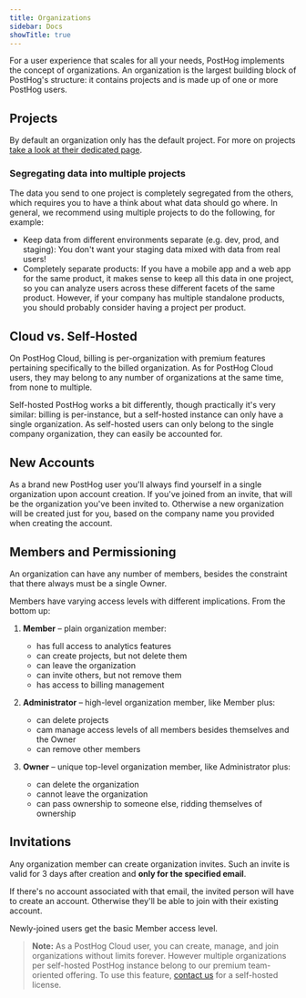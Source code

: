```yaml
---
title: Organizations
sidebar: Docs
showTitle: true
---
```


For a user experience that scales for all your needs, PostHog implements the concept of organizations.
An organization is the largest building block of PostHog's structure: it contains projects and is made up of one or more PostHog users.

## Projects

By default an organization only has the default project. For more on projects [take a look at their dedicated page](/docs/user-guides/projects).

### Segregating data into multiple projects

The data you send to one project is completely segregated from the others, which requires you to have a think about what data should go where. In general, we recommend using multiple projects to do the following, for example:

- Keep data from different environments separate (e.g. dev, prod, and staging): You don't want your staging data mixed with data from real users!
- Completely separate products: If you have a mobile app and a web app for the same product, it makes sense to keep all this data in one project, so you can analyze users across these different facets of the same product. However, if your company has multiple standalone products, you should probably consider having a project per product.

## Cloud vs. Self-Hosted

On PostHog Cloud, billing is per-organization with premium features pertaining specifically to the billed organization.
As for PostHog Cloud users, they may belong to any number of organizations at the same time, from none to multiple.

Self-hosted PostHog works a bit differently, though practically it's very similar: billing is per-instance, but a self-hosted instance can only have a single organization. As self-hosted users can only belong to the single company organization, they can easily be accounted for.

## New Accounts

As a brand new PostHog user you'll always find yourself in a single organization upon account creation. If you've joined from an invite, that will be the organization you've been invited to. Otherwise a new organization will be created just for you, based on the company name you provided when creating the account.

## Members and Permissioning

An organization can have any number of members, besides the constraint that there always must be a single Owner.

Members have varying access levels with different implications. From the bottom up:

1. **Member** – plain organization member:

    - has full access to analytics features
    - can create projects, but not delete them
    - can leave the organization
    - can invite others, but not remove them
    - has access to billing management

2. **Administrator** – high-level organization member, like Member plus:

    - can delete projects
    - cam manage access levels of all members besides themselves and the Owner
    - can remove other members

3. **Owner** – unique top-level organization member, like Administrator plus:

    - can delete the organization
    - cannot leave the organization
    - can pass ownership to someone else, ridding themselves of ownership

## Invitations

Any organization member can create organization invites. Such an invite is valid for 3 days after creation and **only for the specified email**.

If there's no account associated with that email, the invited person will have to create an account. Otherwise they'll be able to join with their existing account.

Newly-joined users get the basic Member access level.

> **Note:** As a PostHog Cloud user, you can create, manage, and join organizations without limits forever. However multiple organizations per self-hosted PostHog instance belong to our premium team-oriented offering. To use this feature, [contact us](https://share.hsforms.com/1-IVCY9gNRvaZBajMt_UPIg4559u) for a self-hosted license.
